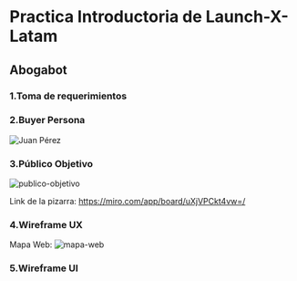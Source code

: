 # Practica Introductoria de Launch-X-Latam

## Abogabot

### 1.Toma de requerimientos

### 2.Buyer Persona

![Juan Pérez](https://user-images.githubusercontent.com/102496789/202271928-c0cf03f4-9e51-4e09-ad59-cd92a438bcdd.jpg)

### 3.Público Objetivo

![publico-objetivo](https://user-images.githubusercontent.com/102496789/202279459-ec937ef1-5fb5-43e8-8a72-3b8327531010.png)

Link de la pizarra:
https://miro.com/app/board/uXjVPCkt4vw=/

### 4.Wireframe UX

Mapa Web: 
![mapa-web](https://user-images.githubusercontent.com/102496789/202296032-e29b067d-a762-4d21-8fc7-928bfd4d9dff.jpg)


### 5.Wireframe UI
